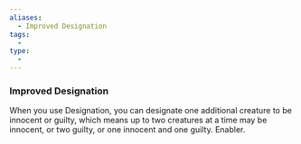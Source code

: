 ```yaml
---
aliases:
  - Improved Designation
tags:
  - 
type:
  - 
---
```

### Improved Designation

When you use Designation, you can designate one additional creature to be innocent or guilty, which means up to two creatures at a time may be innocent, or two guilty, or one innocent and one guilty. Enabler.